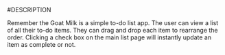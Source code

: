 #DESCRIPTION





Remember the Goat Milk is a simple to-do list app.  The user can view a list of all their to-do items.  They can drag and drop each item to rearrange the order.  Clicking a check box on the main list page will instantly update an item as complete or not.

